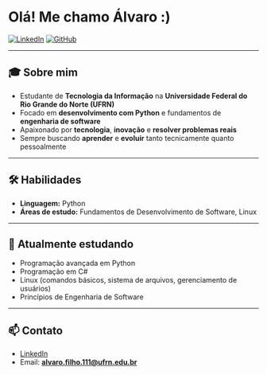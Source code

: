# Olá! Me chamo Álvaro :)

[![LinkedIn](https://img.shields.io/badge/LinkedIn-Conectar-blue?logo=linkedin)](https://www.linkedin.com/in/alvkro)
[![GitHub](https://img.shields.io/badge/GitHub-Perfil-black?logo=github)](https://github.com/alvkro)

---

## 🎓 Sobre mim

- Estudante de **Tecnologia da Informação** na **Universidade Federal do Rio Grande do Norte (UFRN)**
- Focado em **desenvolvimento com Python** e fundamentos de **engenharia de software**
- Apaixonado por **tecnologia**, **inovação** e **resolver problemas reais**
- Sempre buscando **aprender** e **evoluir** tanto tecnicamente quanto pessoalmente

---

## 🛠️ Habilidades

- **Linguagem:** Python
- **Áreas de estudo:** Fundamentos de Desenvolvimento de Software, Linux

---

## 🌱 Atualmente estudando

- Programação avançada em Python
- Programação em C#
- Linux (comandos básicos, sistema de arquivos, gerenciamento de usuários)
- Princípios de Engenharia de Software

---

## 📫 Contato

- [LinkedIn](https://www.linkedin.com/in/alvkro)
- Email: **alvaro.filho.111@ufrn.edu.br**
